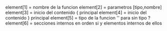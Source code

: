 
element[1] = nombre de la funcion
element[2] = parametros [tipo,nombre]
element[3] = inicio del contenido { principal
element[4] = inicio del contenido } principal
element[5] = tipo de la funcion '' para sin tipo
? element[6] = secciones internos en orden si y elementos internos de ellos 